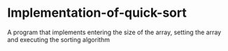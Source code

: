 # Implementation-of-quick-sort
A program that implements entering the size of the array, setting the array and executing the sorting algorithm
